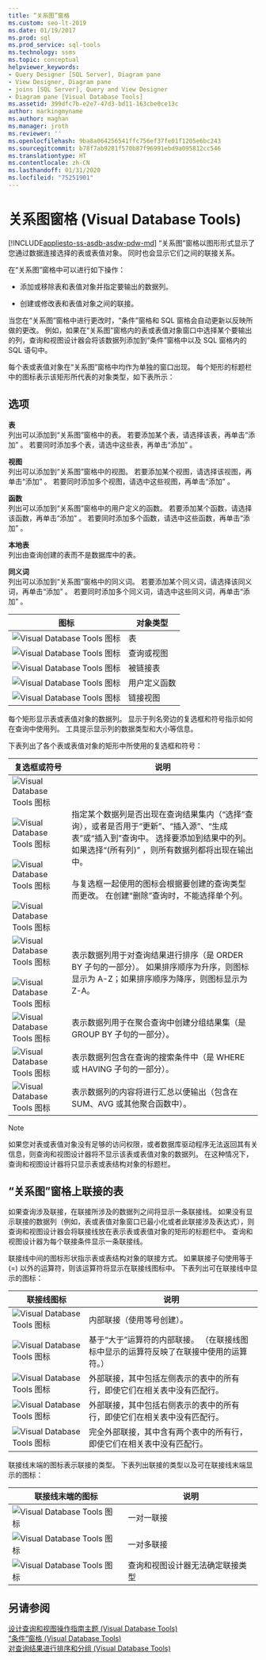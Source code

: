 ```yaml
---
title: “关系图”窗格
ms.custom: seo-lt-2019
ms.date: 01/19/2017
ms.prod: sql
ms.prod_service: sql-tools
ms.technology: ssms
ms.topic: conceptual
helpviewer_keywords:
- Query Designer [SQL Server], Diagram pane
- View Designer, Diagram pane
- joins [SQL Server], Query and View Designer
- Diagram pane [Visual Database Tools]
ms.assetid: 399dfc7b-e2e7-47d3-bd11-163cbe0ce13c
author: markingmyname
ms.author: maghan
ms.manager: jroth
ms.reviewer: ''
ms.openlocfilehash: 9ba8a064256541ffc756ef37fe01f1205e6bc243
ms.sourcegitcommit: b78f7ab9281f570b87f96991ebd9a095812cc546
ms.translationtype: HT
ms.contentlocale: zh-CN
ms.lasthandoff: 01/31/2020
ms.locfileid: "75251901"
---
```

# <a name="diagram-pane-visual-database-tools"></a>关系图窗格 (Visual Database Tools)
[!INCLUDE[appliesto-ss-asdb-asdw-pdw-md](../../includes/appliesto-ss-asdb-asdw-pdw-md.md)]
“关系图”窗格以图形形式显示了您通过数据连接选择的表或表值对象。 同时也会显示它们之间的联接关系。  
  
在“关系图”窗格中可以进行如下操作：  
  
-   添加或移除表和表值对象并指定要输出的数据列。  
  
-   创建或修改表和表值对象之间的联接。  
  
当您在“关系图”窗格中进行更改时，“条件”窗格和 SQL 窗格会自动更新以反映所做的更改。 例如，如果在“关系图”窗格内的表或表值对象窗口中选择某个要输出的列，查询和视图设计器会将该数据列添加到“条件”窗格中以及 SQL 窗格内的 SQL 语句中。  
  
每个表或表值对象在“关系图”窗格中均作为单独的窗口出现。 每个矩形的标题栏中的图标表示该矩形所代表的对象类型，如下表所示：  
  
## <a name="options"></a>选项  
**表**  
列出可以添加到“关系图”窗格中的表。 若要添加某个表，请选择该表，再单击“添加”  。 若要同时添加多个表，请选中这些表，再单击“添加”  。  
  
**视图**  
列出可以添加到“关系图”窗格中的视图。 若要添加某个视图，请选择该视图，再单击“添加”  。 若要同时添加多个视图，请选中这些视图，再单击“添加”  。  
  
**函数**  
列出可以添加到“关系图”窗格中的用户定义的函数。 若要添加某个函数，请选择该函数，再单击“添加”  。 若要同时添加多个函数，请选中这些函数，再单击“添加”  。  
  
**本地表**  
列出由查询创建的表而不是数据库中的表。  
  
**同义词**  
列出可以添加到“关系图”窗格中的同义词。 若要添加某个同义词，请选择该同义词，再单击“添加”  。 若要同时添加多个同义词，请选中这些同义词，再单击“添加”  。  
  
|图标|对象类型|  
|--------|---------------|  
|![Visual Database Tools 图标](../../ssms/visual-db-tools/media/dv3wbi1.gif "Visual Database Tools 图标")|表|  
|![Visual Database Tools 图标](../../ssms/visual-db-tools/media/dv3wbi2.gif "Visual Database Tools 图标")|查询或视图|  
|![Visual Database Tools 图标](../../ssms/visual-db-tools/media/dv3wbi3.gif "Visual Database Tools 图标")|被链接表|  
|![Visual Database Tools 图标](../../ssms/visual-db-tools/media/dvudficon.gif "Visual Database Tools 图标")|用户定义函数|  
|![Visual Database Tools 图标](../../ssms/visual-db-tools/media/dv3wbi5.gif "Visual Database Tools 图标")|链接视图|  
  
每个矩形显示表或表值对象的数据列。 显示于列名旁边的复选框和符号指示如何在查询中使用列。 工具提示显示列的数据类型和大小等信息。  
  
下表列出了各个表或表值对象的矩形中所使用的复选框和符号：  
  
|复选框或符号|说明|  
|-----------------------|---------------|  
|![Visual Database Tools 图标](../../ssms/visual-db-tools/media/dv3wbi7.gif "Visual Database Tools 图标")<br /><br />![Visual Database Tools 图标](../../ssms/visual-db-tools/media/dv3wbi8.gif "Visual Database Tools 图标")<br /><br />![Visual Database Tools 图标](../../ssms/visual-db-tools/media/dv3wbi9.gif "Visual Database Tools 图标")<br /><br />![Visual Database Tools 图标](../../ssms/visual-db-tools/media/dv3wbia.gif "Visual Database Tools 图标")|指定某个数据列是否出现在查询结果集内（“选择”查询），或者是否用于“更新”、“插入源”、“生成表”或“插入到”查询中。 选择要添加到结果中的列。 如果选择“(所有列)”  ，则所有数据列都将出现在输出中。<br /><br />与复选框一起使用的图标会根据要创建的查询类型而更改。 在创建“删除”查询时，不能选择单个列。|  
|![Visual Database Tools 图标](../../ssms/visual-db-tools/media/dv3wbib.gif "Visual Database Tools 图标")<br /><br />![Visual Database Tools 图标](../../ssms/visual-db-tools/media/dv3wbic.gif "Visual Database Tools 图标")|表示数据列用于对查询结果进行排序（是 ORDER BY 子句的一部分）。 如果排序顺序为升序，则图标显示为 A-Z；如果排序顺序为降序，则图标显示为 Z-A。|  
|![Visual Database Tools 图标](../../ssms/visual-db-tools/media/dv3wbid.gif "Visual Database Tools 图标")|表示数据列用于在聚合查询中创建分组结果集（是 GROUP BY 子句的一部分）。|  
|![Visual Database Tools 图标](../../ssms/visual-db-tools/media/dv3wbie.gif "Visual Database Tools 图标")|表示数据列包含在查询的搜索条件中（是 WHERE 或 HAVING 子句的一部分）。|  
|![Visual Database Tools 图标](../../ssms/visual-db-tools/media/dv3wbif.gif "Visual Database Tools 图标")|表示数据列的内容将进行汇总以便输出（包含在 SUM、AVG 或其他聚合函数中）。|  
  
> [!NOTE]  
> 如果您对表或表值对象没有足够的访问权限，或者数据库驱动程序无法返回其有关信息，则查询和视图设计器将不显示该表或表值对象的数据列。 在这种情况下，查询和视图设计器将只显示表或表结构对象的标题栏。  
  
## <a name="joined-tables-on-the-diagram-pane"></a>“关系图”窗格上联接的表  
如果查询涉及联接，在联接所涉及的数据列之间将显示一条联接线。 如果没有显示联接的数据列（例如，表或表值对象窗口已最小化或者此联接涉及表达式），则查询和视图设计器会将联接线放在表示表或表值对象的矩形的标题栏中。 查询和视图设计器为每个联接条件显示一条联接线。  
  
联接线中间的图标形状指示表或表结构对象的联接方式。 如果联接子句使用等于 (=) 以外的运算符，则该运算符将显示在联接线图标中。 下表列出可在联接线中显示的图标：  
  
|联接线图标|说明|  
|------------------|---------------|  
|![Visual Database Tools 图标](../../ssms/visual-db-tools/media/dv3wbih.gif "Visual Database Tools 图标")|内部联接（使用等号创建）。|  
|![Visual Database Tools 图标](../../ssms/visual-db-tools/media/dv3wbii.gif "Visual Database Tools 图标")|基于“大于”运算符的内部联接。 （在联接线图标中显示的运算符反映了在联接中使用的运算符。）|  
|![Visual Database Tools 图标](../../ssms/visual-db-tools/media/dv3wbij.gif "Visual Database Tools 图标")|外部联接，其中包括左侧表示的表中的所有行，即使它们在相关表中没有匹配行。|  
|![Visual Database Tools 图标](../../ssms/visual-db-tools/media/dv3wbik.gif "Visual Database Tools 图标")|外部联接，其中包括右侧表示的表中的所有行，即使它们在相关表中没有匹配行。|  
|![Visual Database Tools 图标](../../ssms/visual-db-tools/media/dv3wbil.gif "Visual Database Tools 图标")|完全外部联接，其中含有两个表中的所有行，即使它们在相关表中没有匹配行。|  
  
联接线末端的图标表示联接的类型。 下表列出联接的类型以及可在联接线末端显示的图标：  
  
|联接线末端的图标|说明|  
|-----------------------------|---------------|  
|![Visual Database Tools 图标](../../ssms/visual-db-tools/media/dv3wbim.gif "Visual Database Tools 图标")|一对一联接|  
|![Visual Database Tools 图标](../../ssms/visual-db-tools/media/dv3wbin.gif "Visual Database Tools 图标")|一对多联接|  
|![Visual Database Tools 图标](../../ssms/visual-db-tools/media/dv3wbio.gif "Visual Database Tools 图标")|查询和视图设计器无法确定联接类型|  
  
## <a name="see-also"></a>另请参阅  
[设计查询和视图操作指南主题 (Visual Database Tools)](../../ssms/visual-db-tools/design-queries-and-views-how-to-topics-visual-database-tools.md)  
[“条件”窗格 (Visual Database Tools)](../../ssms/visual-db-tools/criteria-pane-visual-database-tools.md)  
[对查询结果进行排序和分组 (Visual Database Tools)](../../ssms/visual-db-tools/sort-and-group-query-results-visual-database-tools.md)  
  
